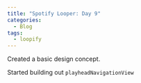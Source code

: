 ```yaml
---
title: "Spotify Looper: Day 9"
categories:
  - Blog
tags:
  - loopify
---
```


Created a basic design concept.

Started building out `playheadNavigationView`